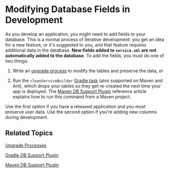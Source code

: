 # Modifying Database Fields in Development

As you develop an application, you might need to add fields to your database. This is a normal process of iterative development: you get an idea for a new feature, or it's suggested to you, and that feature requires additional data in the database. **New fields added to `service.xml` are not automatically added to the database.** To add the fields, you must do one of two things: 

1. Write an [upgrade process](https://help.liferay.com/hc/en-us/articles/360031165731-Introduction-to-Upgrade-Processes) to modify the tables and preserve the data, or

1. Run the `cleanServiceBuilder` [Gradle task](https://help.liferay.com/hc/en-us/articles/360029145991-DB-Support-Gradle-Plugin) (also supported on Maven and Ant), which drops your tables so they get re-created the next time your app is deployed. The [Maven DB Support Plugin](https://help.liferay.com/hc/en-us/articles/360029146431-DB-Support-Plugin) reference article explains how to run this command from a Maven project.

Use the first option if you have a released application and you must preserve user data. Use the second option if you're adding new columns during development. 

## Related Topics

[Upgrade Processes](https://help.liferay.com/hc/en-us/articles/360031165731-Introduction-to-Upgrade-Processes) 

[Gradle DB Support Plugin](https://help.liferay.com/hc/en-us/articles/360029145991-DB-Support-Gradle-Plugin)

[Maven DB Support Plugin](https://help.liferay.com/hc/en-us/articles/360029146431-DB-Support-Plugin)